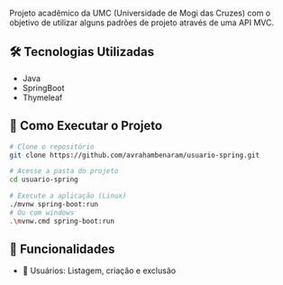 Projeto acadêmico da UMC (Universidade de Mogi das Cruzes) com o objetivo de utilizar alguns padrões de projeto através de uma API MVC.

## 🛠️ Tecnologias Utilizadas
- Java
- SpringBoot
- Thymeleaf

## 🚀 Como Executar o Projeto
```bash
# Clone o repositório
git clone https://github.com/avrahambenaram/usuario-spring.git

# Acesse a pasta do projeto
cd usuario-spring

# Execute a aplicação (Linux)
./mvnw spring-boot:run
# Ou com windows
.\mvnw.cmd spring-boot:run
```

## 📌 Funcionalidades
- 👤 Usuários: Listagem, criação e exclusão
